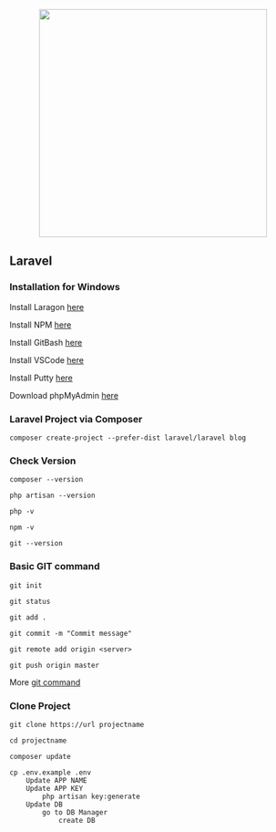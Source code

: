 <p align="center"><img src="https://res.cloudinary.com/dtfbvvkyp/image/upload/v1566331377/laravel-logolockup-cmyk-red.svg" width="400"></p>

## Laravel 

### Installation for Windows

Install Laragon [here](https://sourceforge.net/projects/laragon/files/releases/4.0/laragon-full.exe)

Install NPM [here](https://nodejs.org/en/)

Install GitBash [here](https://git-scm.com/download/win)

Install VSCode [here](https://code.visualstudio.com/download)

Install Putty [here](https://www.chiark.greenend.org.uk/~sgtatham/putty/latest.html)

Download phpMyAdmin [here](https://files.phpmyadmin.net/phpMyAdmin/4.9.1/phpMyAdmin-4.9.1-all-languages.zip)


### Laravel Project via Composer

    composer create-project --prefer-dist laravel/laravel blog

### Check Version

    composer --version

    php artisan --version

    php -v

    npm -v

    git --version

### Basic GIT command

    git init

    git status

    git add .

    git commit -m "Commit message"

    git remote add origin <server>

    git push origin master

More [git command](https://git-scm.com/docs/git)

### Clone Project

    git clone https://url projectname

    cd projectname

    composer update

    cp .env.example .env
        Update APP NAME
        Update APP KEY
            php artisan key:generate
        Update DB 
            go to DB Manager
                create DB
    




